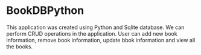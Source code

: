 # BookDBPython
This application was created using Python and Sqlite database. We can perform CRUD operations in the application. User can add new book information, remove book information, update bbok information and view all the books.
